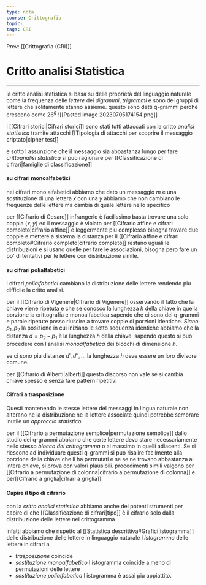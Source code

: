 ```yaml
---
type: nota
course: Crittografia
topic: 
tags: CRI
---
```


Prev: [[Crittografia (CRI)]]

# Critto analisi Statistica
---
la critto analisi statistica si basa su delle proprietà del linguaggio naturale come la frequenza delle _lettere_ dei _digrammi_, _trigrammi_ e sono dei gruppi di lettere che solitamente stanno assieme.
questo sono detti q-grammi perché crescono come $26^{q}$
![[Pasted image 20230705174154.png]]

i [[Cifrari storici|Cifrari storici]] sono stati tutti attaccati con la critto _analisi statistica_ tramite attacchi [[Tipologia di attacchi per scoprire il messaggio criptato|cipher test]] 

e sotto l assunzione che il messaggio sia abbastanza lungo per fare _crittoanalisi statistica_ si puo ragionare per [[Classificazione di cifrari|famiglie di classificazione]]


#### su cifrari monoalfabetici
nei cifrari mono alfabetici abbiamo che dato un messaggio $m$ e una sostituzione di una lettera $x$ con una $y$ abbiamo che non cambiano le frequenze delle lettere ma cambia di quale lettere nello specifico

per [[Cifrario di Cesare]] infrangerlo è facilissimo basta trovare una solo coppia $\langle x,y\rangle$ ed il messaggio è violato
per [[Cifrario affine e cifrari completo|cifrario affine]] e leggermente piu complesso bisogna trovare due coppie e mettere a sistema la distanza
per il [[Cifrario affine e cifrari completo#Cifrario completo|cifrario completo]] restano uguali le distribuzioni e si usano quelle per fare le associazioni, bisogna pero fare un po' di tentativi per le lettere con distribuzione simile.


#### su cifrari polialfabetici
i cifrari _polialfabetici_ cambiano la distribuzione delle lettere rendendo piu difficile la critto analisi. 

per il [[Cifrario di Vigenere|Cifrario di Vigenere]] osservando il fatto che la chiave viene ripetuta e che se conosco la lunghezza $h$ della chiave in quella porzione la crittografia e monoalfabetica
sapendo che ci sono dei q-grammi e parole ripetute posso riuscire a trovare coppie di porzioni identiche. 
_Siano_ $p_{1}, p_{2}$ la posizione in cui iniziano le sotto sequenza identiche abbiamo che la distanza $d=p_{2}-p_{1}$ è la lunghezza $h$ della chiave. sapendo questo si puo procedere con l analisi _monoalfabetica_ dei blocchi di dimensione $h$.

se ci sono piu distanze $d',d'',\dots$ la lunghezza $h$ deve essere un loro divisore comune.

per [[Cifrario di Alberti|alberti]] questo discorso non vale se si cambia chiave spesso e senza fare pattern ripetitivi

#### Cifrari a trasposizione
Questi mantenendo le stesse lettere del messaggi in lingua naturale non alterano ne la distribuzione ne la lettere associate quindi potrebbe sembrare inutile un _approccio statistico_.

per il [[Cifrario a permutazione semplice|permutazione semplice]] dallo studio dei q-grammi abbiamo che certe lettere devo stare necessariamente nello stesso _blocco del crittogramma_ o al massimo in quelli adiacenti.
Se si riescono ad individuare questi q-grammi si puo risalire facilmente alla porzione della chiave che li ha permutati e se se ne trovano abbastanza al intera chiave, si prova con valori plausibili.
procedimenti simili valgono per [[Cifrario a permutazione di colonna|cifrario a permutazione di colonna]] e per[[Cifrario a griglia|cifrari a griglia]].

#### Capire il tipo di cifrario
con la _critto analisi statistica_ abbiamo anche dei potenti strumenti per capire di che [[Classificazione di cifrari|tipo]] è il cifrario solo dalla distribuzione delle lettere nel crittogramma

infatti abbiamo che rispetto al [[Statistica descrittiva#Grafici|istogramma]] delle distribuzione delle lettere in linguaggio naturale l _istogramma_  delle lettere in cifrari a
- _trasposizione_  coincide
- _sostituzione monoalfabetico_ l istogramma coincide a meno di permutazioni delle lettere
- _sostituzione polialfabetica_ l istogramma è assai piu appiattito.